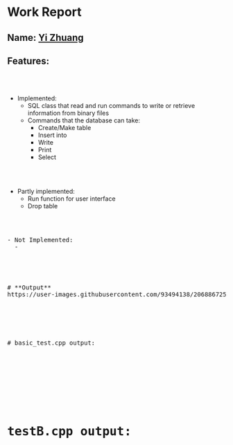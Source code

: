 
# Work Report

## Name: <ins> Yi Zhuang </ins>

## Features:
<br><br>
- Implemented:
  - SQL class that read and run commands to write or retrieve information from binary files
  - Commands that the database can take:
    - Create/Make table
    - Insert into
    - Write
    - Print
    - Select 

<br><br>

- Partly implemented:
  - Run function for user interface
  - Drop table

<pre>
<br><br>
- Not Implemented:
  - 

<br><br>
<pre>
# **Output**
https://user-images.githubusercontent.com/93494138/206886725-cc2edd1b-9ee6-4a1d-8d47-24087bb42ca6.mp4


<br/><br/>

# basic_test.cpp output:
<pre>
<br/><br/><br/><br/>
</pre>
# testB.cpp output:
<pre>
<br/><br/><br/><br/>
</pre>


